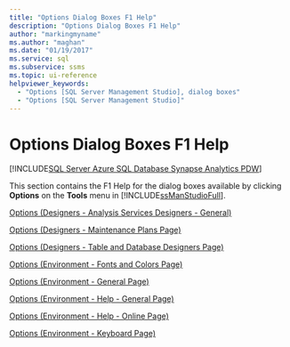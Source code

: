 ```yaml
---
title: "Options Dialog Boxes F1 Help"
description: "Options Dialog Boxes F1 Help"
author: "markingmyname"
ms.author: "maghan"
ms.date: "01/19/2017"
ms.service: sql
ms.subservice: ssms
ms.topic: ui-reference
helpviewer_keywords:
  - "Options [SQL Server Management Studio], dialog boxes"
  - "Options [SQL Server Management Studio]"
---
```

# Options Dialog Boxes F1 Help
[!INCLUDE[SQL Server Azure SQL Database Synapse Analytics PDW](../../includes/applies-to-version/sql-asdb-asdbmi-asa-pdw.md)]

This section contains the F1 Help for the dialog boxes available by clicking **Options** on the **Tools** menu in [!INCLUDE[ssManStudioFull](../../includes/ssmanstudiofull-md.md)].  
  
[Options &#40;Designers - Analysis Services Designers - General&#41;](../../ssms/menu-help/options-designers-analysis-services-designers-general.md)  
  
[Options &#40;Designers - Maintenance Plans Page&#41;](../../ssms/menu-help/options-designers-maintenance-plans-page.md)  
  
[Options &#40;Designers - Table and Database Designers Page&#41;](../../ssms/menu-help/options-designers-table-and-database-designers-page.md)  
  
[Options &#40;Environment - Fonts and Colors Page&#41;](../../ssms/menu-help/options-environment-fonts-and-colors-page.md)  
  
[Options &#40;Environment - General Page&#41;](../../ssms/menu-help/options-environment-general-page.md)  
  
[Options &#40;Environment - Help - General Page&#41;](../../ssms/menu-help/options-environment-help-general-page.md)  
  
[Options &#40;Environment - Help - Online Page&#41;](../../ssms/menu-help/options-environment-help-online-page.md)  
  
[Options &#40;Environment - Keyboard Page&#41;](../../ssms/menu-help/options-environment-keyboard-page.md)  
